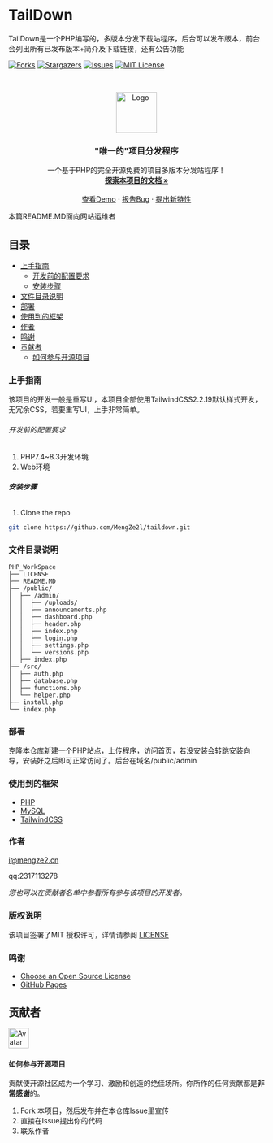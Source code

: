 # TailDown

TailDown是一个PHP编写的，多版本分发下载站程序，后台可以发布版本，前台会列出所有已发布版本+简介及下载链接，还有公告功能

<!-- PROJECT SHIELDS -->
[![Forks][forks-shield]][forks-url]
[![Stargazers][stars-shield]][stars-url]
[![Issues][issues-shield]][issues-url]
[![MIT License][license-shield]][license-url]

<!-- PROJECT LOGO -->
<br />

<p align="center">
  <a href="https://github.com/MengZe2l/taildown/">
    <img src="https://mirror.mengze2.cn/proxy/github.com/MengZe2l.png" alt="Logo" width="80" height="80">
  </a>

  <h3 align="center">"唯一的"项目分发程序</h3>
  <p align="center">
    一个基于PHP的完全开源免费的项目多版本分发站程序！
    <br />
    <a href="https://github.com/MengZe2l/taildown/"><strong>探索本项目的文档 »</strong></a>
    <br />
    <br />
    <a href="https://d.usfpack.site">查看Demo</a>
    ·
    <a href="https://github.com/MengZe2l/taildown/issues">报告Bug</a>
    ·
    <a href="https://github.com/MengZe2l/taildown/issues">提出新特性</a>
  </p>

</p>


 本篇README.MD面向网站运维者

## 目录

- [上手指南](##上手指南)
  - [开发前的配置要求](###开发前的配置要求)
  - [安装步骤](###安装步骤)
- [文件目录说明](##文件目录说明)
- [部署](##部署)
- [使用到的框架](##使用到的框架)
- [作者](##作者)
- [鸣谢](##鸣谢)
- [贡献者](##贡献者)
  - [如何参与开源项目](###如何参与开源项目)

### 上手指南

该项目的开发一般是重写UI，本项目全部使用TailwindCSS2.2.19默认样式开发，无冗余CSS，若要重写UI，上手非常简单。

###### 开发前的配置要求

1. PHP7.4~8.3开发环境
2. Web环境

###### **安装步骤**

1. Clone the repo

```sh
git clone https://github.com/MengZe2l/taildown.git
```

### 文件目录说明

```filetree
PHP_WorkSpace
├── LICENSE
├── README.MD
├── /public/
│  ├── /admin/
│  │  ├── /uploads/
│  │  ├── announcements.php
│  │  ├── dashboard.php
│  │  ├── header.php
│  │  ├── index.php
│  │  ├── login.php
│  │  ├── settings.php
│  │  └── versions.php
│  ├── index.php
├── /src/
│  ├── auth.php
│  ├── database.php
│  ├── functions.php
│  └── helper.php
├── install.php
└── index.php

```

### 部署

克隆本仓库新建一个PHP站点，上传程序，访问首页，若没安装会转跳安装向导，安装好之后即可正常访问了。后台在域名/public/admin

### 使用到的框架

- [PHP](https://www.php.net/)
- [MySQL](https://www.mysql.com/)
- [TailwindCSS](https://www.tailwindcss.cn/)

### 作者

i@mengze2.cn

qq:2317113278

 *您也可以在贡献者名单中参看所有参与该项目的开发者。*

### 版权说明

该项目签署了MIT 授权许可，详情请参阅 [LICENSE](https://github.com/MengZe2l/taildown/blob/main/LICENSE)

### 鸣谢

- [Choose an Open Source License](https://choosealicense.com)
- [GitHub Pages](https://pages.github.com)


## 贡献者
<p align="left">
<a href="https://github.com/MengZe2l">
  <img src="https://mirror.mengze2.cn/proxy/github.com/MengZe2l.png" alt="Avatar" width="40" height="40"/>
</a>
</p>

#### 如何参与开源项目

贡献使开源社区成为一个学习、激励和创造的绝佳场所。你所作的任何贡献都是**非常感谢**的。


1. Fork 本项目，然后发布并在本仓库Issue里宣传
2. 直接在Issue提出你的代码
3. 联系作者

<!-- links -->
[your-project-path]: MengZe2l/taildown
[forks-shield]: https://img.shields.io/github/forks/MengZe2l/taildown.svg?style=flat-square
[forks-url]: https://github.com/MengZe2l/taildown/network/members
[stars-shield]: https://img.shields.io/github/stars/MengZe2l/taildown.svg?style=flat-square
[stars-url]: https://github.com/MengZe2l/taildown/stargazers
[issues-shield]: https://img.shields.io/github/issues/MengZe2l/taildown.svg?style=flat-square
[issues-url]: https://img.shields.io/github/issues/MengZe2l/taildown.svg
[license-shield]: https://img.shields.io/github/license/MengZe2l/taildown.svg?style=flat-square
[license-url]: https://github.com/MengZe2l/taildown/blob/main/LICENSE